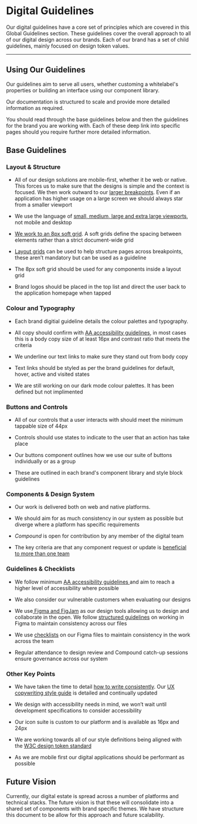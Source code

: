 
# Digital Guidelines

Our digital guidelines have a core set of principles which are covered in this Global Guidelines section. These guidelines cover the overall approach to all of our digital design across our brands. Each of our brand has a set of child guidelines, mainly focused on design token values. 

---

## Using Our Guidelines

Our guidelines aim to serve all users, whether customing a whitelabel's properties or building an interface using our component library.

Our documentation is structured to scale and provide more detailed information as required. 

You should read through the base guidelines below and then the guidelines for the brand you are working with. Each of these deep link into specific pages should you require further more detailed information.

## Base Guidelines

### Layout & Structure

- All of our design solutions are mobile-first, whether it be web or native. This forces us to make sure that the designs is simple and the context is focused. We then work outward to our [larger breakpoints](). Even if an application has higher usage on a large screen we should always star from a smaller viewport

- We use the language of [small, medium, large and extra large viewports](), not mobile and desktop

- [We work to an 8px soft grid](). A soft grids define the spacing between elements rather than a strict document-wide grid

- [Layout grids]() can be used to help structure pages across breakpoints, these aren’t mandatory but can be used as a guideline

- The 8px soft grid should be used for any components inside a layout grid

- Brand logos should be placed in the top list and direct the user back to the application homepage when tapped

### Colour and Typography

- Each brand digitial guideline details the colour palettes and typography.

- All copy should confirm with [AA accessibility guidelines](), in most cases this is a body copy size of at least 16px and contrast ratio that meets the criteria

- We underline our text links to make sure they stand out from body copy

- Text links should be styled as per the brand guidelines for default, hover, active and visited states

- We are still working on our dark mode colour palettes. It has been defined but not implimented

### Buttons and Controls

- All of our controls that a user interacts with should meet the minimum tappable size of 44px

- Controls should use states to indicate to the user that an action has take place

- Our buttons component outlines how we use our suite of buttons individually or as a group

- These are outlined in each brand's component library and style block guidelines

### Components & Design System

- Our work is delivered both on web and native platforms. 

- We should aim for as much consistency in our system as possible but diverge where a platform has specific requirements

- *Compound* is open for contribution by any member of the digital team

- The key criteria are that any component request or update is [beneficial to more than one team]()

### Guidelines & Checklists

- We follow minimum [AA accessibility guidelines ]()and aim to reach a higher level of accessibility where possible

- We also consider our vulnerable customers when evaluating our designs

- We use[ Figma and FigJam]() as our design tools allowing us to design and collaborate in the open. We follow [structured guidelines]() on working in Figma to maintain consistency across our files

- We use [checklists]() on our Figma files to maintain consistency in the work across the team

- Regular attendance to design review and Compound catch-up sessions ensure governance across our system

### Other Key Points

- We have taken the time to detail [how to write consistently](). Our [UX copywriting style guide]() is detailed and continually updated

- We design with accessibility needs in mind, we won’t wait until development specifications to consider accessibility

- Our icon suite is custom to our platform and is available as 16px and 24px

- We are working towards all of our style definitions being aligned with the [W3C design token standard](https://www.w3.org/community/design-tokens/) 

- As we are mobile first our digital applications should be performant as possible

## Future Vision

Currently, our digital estate is spread across a number of platforms and technical stacks. The future vision is that these will consolidate into a shared set of components with brand specific themes. We have structure this document to be allow for this approach and future scalability.